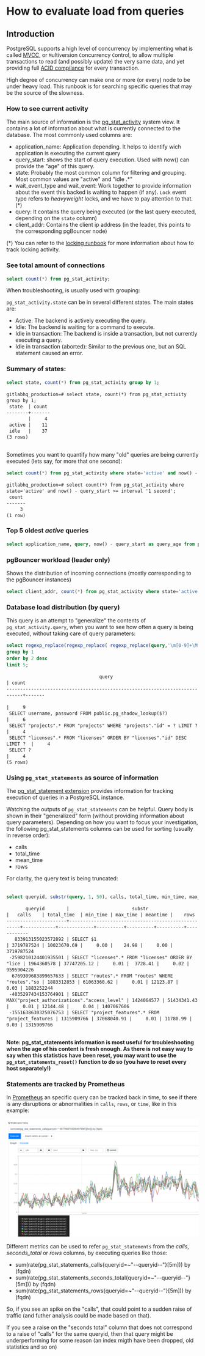 # How to evaluate load from queries

## Introduction


PostgreSQL supports a high level of concurrency by implementing what is called [MVCC](https://www.postgresql.org/docs/11/mvcc-intro.html), or `M`ulti`v`ersion `C`oncurrency `C`ontrol, to allow multiple transactions to read (and possibly update) the very same data, and yet providing full [ACID compilance](https://en.wikipedia.org/wiki/ACID) for every transaction.

High degree of concurrency can make one or more (or every) node to be under heavy load. This runbook is for searching specific queries that may be the source of the slowness.


### How to see current activity 

The main source of information is the [pg_stat_activity](https://www.postgresql.org/docs/11/monitoring-stats.html#PG-STAT-ACTIVITY-VIEW) system view. It contains a lot of information about what is currently connected to the database. The most commonly used columns are:
- application_name: Application depending. It helps to identify wich application is executing the current query
- query_start: shows the start of query execution. Used with now() can provide the "age" of this query.
- state: Probably the most common column for filtering and grouping. Most common values are "active" and "idle .*"
- wait_event_type and wait_event: Work together to provide information about the event this backed is waiting to happen (if any). `Lock` event type refers to _heavyweight_ locks, and we have to pay attention to that. (*)
- query: It contains the query being executed (or the last query executed, depending on the `state` column)
- client_addr: Contains the client ip address (in the leader, this points to the corresponding pgBouncer node)


(*) You can refer to the [locking runbook](postgresql-locking.md) for more information about how to track locking activity.

### See total amount of connections
```sql
select count(*) from pg_stat_activity;
```

When troubleshooting, is usually used with grouping:

`pg_stat_activity.state` can be in several different states. The main states are:
- Active: The backend is actively executing the query.
- Idle: The backend is waiting for a command to execute.
- Idle in transaction: The backend is inside a transaction, but not currently executing a query.
- Idle in transaction (aborted): Similar to the previous one, but an SQL statement caused an error.


### Summary of states:

```sql
select state, count(*) from pg_stat_activity group by 1;
```

```
gitlabhq_production=# select state, count(*) from pg_stat_activity group by 1;
 state  | count 
--------+-------
        |     4
 active |    11
 idle   |    37
(3 rows)


```

Sometimes you want to quantify how many "old" queries are being currently executed (lets say, for more that one second):

```sql
select count(*) from pg_stat_activity where state='active' and now() - query_start >= interval '1 second';
```

```
gitlabhq_production=# select count(*) from pg_stat_activity where state='active' and now() - query_start >= interval '1 second';
 count 
-------
     3
(1 row)

```

### Top 5 oldest *active* queries
```sql
select application_name, query, now() - query_start as query_age from pg_stat_activity where state='active' order by 3 desc limit 5
```

### pgBouncer workload (leader only)

Shows the distribution of incoming connections (mostly corresponding to the pgBouncer instances)
```sql
select client_addr, count(*) from pg_stat_activity where state='active' group by 1 order by 2 desc;
```

### Database load distribution (by query)
This query is an attempt to "generalize" the contents of `pg_stat_activity.query`, when you want to see how often a query is being executed, without taking care of query parameters:
```sql
select regexp_replace(regexp_replace( regexp_replace(query,'\m[0-9]+\M','?','g')  , E'''[^'']+''', '?', 'g'), '\/\*.*\*\/', '') query, count(*) from pg_stat_activity 
group by 1 
order by 2 desc 
limit 5;
```

```
                                  query                                    | count 
----------------------------------------------------------------------------+-------
                                                                            |     9
 SELECT username, password FROM public.pg_shadow_lookup($?)                 |     6
 SELECT "projects".* FROM "projects" WHERE "projects"."id" = ? LIMIT ?      |     4
 SELECT "licenses".* FROM "licenses" ORDER BY "licenses"."id" DESC LIMIT ?  |     4
 SELECT ?                                                                   |     4
(5 rows)
```

### Using `pg_stat_statements` as source of information

The [pg_stat_statement extension](https://www.postgresql.org/docs/11/pgstatstatements.html) provides information for tracking execution of queries in a PostgreSQL instance.

Watching the outputs of `pg_stat_statements` can be helpful. Query body is shown in their "generalized" form (without providing information about query parameters). Depending on how you want to focus your investigation, the following pg_stat_statements columns can be used for sorting (usually in reverse order):
- calls
- total_time
- mean_time
- rows


For clarity, the query text is being truncated:

```sql

select queryid, substr(query, 1, 50), calls, total_time, min_time, max_time, mean_time,rows from pg_stat_statements order by calls desc limit 5;

```

```
       queryid        |                       substr                       |   calls    | total_time  | min_time | max_time | meantime |    rows    
----------------------+----------------------------------------------------+------------+-------------+----------+----------+----------+------------
   833913155023572892 | SELECT $1                                          | 3719787524 | 10023670.69 |     0.00 |    24.98 |     0.00 | 3719787524
 -2598210124401935501 | SELECT "licenses".* FROM "licenses" ORDER BY "lice | 1964360578 | 37747205.12 |     0.01 |  3728.41 |     0.02 | 9595904226
  6769309683899657633 | SELECT "routes".* FROM "routes" WHERE "routes"."so | 1883312853 | 61063360.62 |     0.01 | 12123.87 |     0.03 | 1883252244
 -4035297434153764901 | SELECT MAX("project_authorizations"."access_level" | 1424064577 | 51434341.43 |     0.01 | 12144.48 |     0.04 | 1407067606
 -1551638630325076753 | SELECT "project_features".* FROM "project_features | 1315909766 | 37068040.91 |     0.01 | 11780.99 |     0.03 | 1315909766


```

__Note: pg_stat_statements information is most useful for troubleshooting when the age of his content is fresh enough. As there is not easy way to say when this statistics have been reset, you may want to use the `pg_stat_statements_reset()` function to do so (you have to reset every host separately!)__


### Statements are tracked by Prometheus
In [Prometheus](https://prometheus-db.gprd.gitlab.net/) an specific query can be tracked back in time, to see if there is any disruptions or abnormalities in `calls`, `rows`, or `time`, like in this example:

![](img/prom-statements-calls.png)

Different metrics can be used to refer `pg_stat_statements` from the _calls_, _seconds_total_ or _rows_ columns, by executing queries like those:

- sum(rate(pg_stat_statements_calls{queryid=~"--queryid--"}[5m])) by (fqdn)
- sum(rate(pg_stat_statements_seconds_total{queryid=~"--queryid--"}[5m])) by (fqdn)
- sum(rate(pg_stat_statements_rows{queryid=~"--queryid--"}[5m])) by (fqdn)


So, if you see an spike on the "calls", that could point to a sudden raise of traffic (and futher analysis could be made based on that).

If you see a raise on the "seconds total" column that does not correspond to a raise of "calls" for the same queryid, then that query might be underperforming for some reason (an index migth have been dropped, old statistics and so on)




